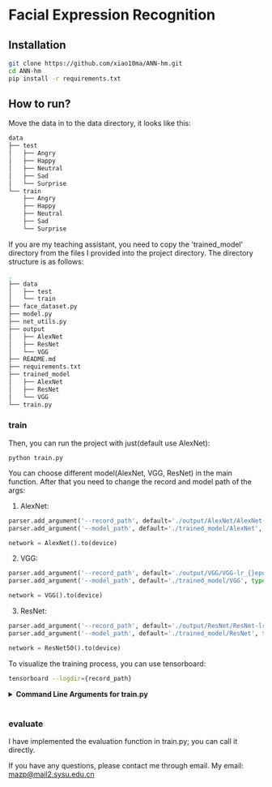 # Facial Expression Recognition

## Installation
```bash
git clone https://github.com/xiao10ma/ANN-hm.git
cd ANN-hm
pip install -r requirements.txt
```

## How to run?

Move the data in to the data directory, it looks like this:
```bash
data
├── test
│   ├── Angry
│   ├── Happy
│   ├── Neutral
│   ├── Sad
│   └── Surprise
└── train
    ├── Angry
    ├── Happy
    ├── Neutral
    ├── Sad
    └── Surprise
```
If you are my teaching assistant, you need to copy the 'trained_model' directory from the files I provided into the project directory. The directory structure is as follows:
```bash
.
├── data
│   ├── test
│   └── train
├── face_dataset.py
├── model.py
├── net_utils.py
├── output
│   ├── AlexNet
│   ├── ResNet
│   └── VGG
├── README.md
├── requirements.txt
├── trained_model
│   ├── AlexNet
│   ├── ResNet
│   └── VGG
└── train.py
```
### train
Then, you can run the project with just(default use AlexNet):
```
python train.py
```

You can choose different model(AlexNet, VGG, ResNet) in the main function. After that you need to change the record and model path of the args:
1. AlexNet:
```python
parser.add_argument('--record_path', default='./output/AlexNet/AlexNet-lr_{}epoch_{}'.format(LR, EPOCH), type=str)
parser.add_argument('--model_path', default='./trained_model/AlexNet', type=str)

network = AlexNet().to(device)
```

2. VGG:
```python
parser.add_argument('--record_path', default='./output/VGG/VGG-lr_{}epoch_{}'.format(LR, EPOCH), type=str)
parser.add_argument('--model_path', default='./trained_model/VGG', type=str)

network = VGG().to(device)
```

3. ResNet:
```python
parser.add_argument('--record_path', default='./output/ResNet/ResNet-lr_{}epoch_{}'.format(LR, EPOCH), type=str)
parser.add_argument('--model_path', default='./trained_model/ResNet', type=str)

network = ResNet50().to(device)
```

To visualize the training process, you can use tensorboard:
```bash
tensorboard --logdir={record_path}
```

<details>
<summary><span style="font-weight: bold;">Command Line Arguments for train.py</span></summary>

  #### --data_source / -s
  Path to the data source directory face data set.
  #### --random / -m
  Flag to shuffle dataset.
  #### --model_path / -m 
  Path where the trained model should be stored (```trained_model/{Modelname}``` by default).
  #### --record_path
  Path to the record, you can use tensorboard to visualize it.
  #### --save_ep
  Every save_ep epochs, the program will save the trained model. Default 50.
  #### --save_latest_ep
  Every save_latest_ep epochs, the program will save the trained model. Default 10.

</details>
<br>

### evaluate
I have implemented the evaluation function in train.py; you can call it directly.

If you have any questions, please contact me through email. My email: mazp@mail2.sysu.edu.cn
